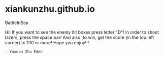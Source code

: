 # xiankunzhu.github.io
BattleInSea

Hi!
If you want to see the enemy hit boxes press letter "D"!
In order to shoot lazers, press the space bar!
And also ,to win, get the score (in the top left corner) to 100 or more!
Hope you enjoy!!!

    - Yuxuan Zhu Eden
